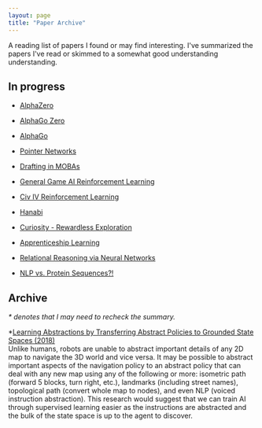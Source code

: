 ```yaml
---
layout: page
title: "Paper Archive"
---
```


A reading list of papers I found or may find interesting. I've summarized the papers I've read or skimmed to a somewhat good understanding understanding.

## In progress

* [AlphaZero](https://science.sciencemag.org/content/362/6419/1140.full?ijkey=XGd77kI6W4rSc&keytype=ref&siteid=sci)

* [AlphaGo Zero](https://www.nature.com/articles/nature24270.epdf?author_access_token=VJXbVjaSHxFoctQQ4p2k4tRgN0jAjWel9jnR3ZoTv0PVW4gB86EEpGqTRDtpIz-2rmo8-KG06gqVobU5NSCFeHILHcVFUeMsbvwS-lxjqQGg98faovwjxeTUgZAUMnRQ)

* [AlphaGo](https://storage.googleapis.com/deepmind-media/alphago/AlphaGoNaturePaper.pdf)

* [Pointer Networks](https://arxiv.org/pdf/1506.03134.pdf)

* [Drafting in MOBAs](https://arxiv.org/pdf/1806.10130.pdf)

* [General Game AI Reinforcement Learning](https://arxiv.org/pdf/1806.02448.pdf)

* [Civ IV Reinforcement Learning](https://pdfs.semanticscholar.org/9f9c/0f114b0c4d9b13ec048507a178fe9b3da4ae.pdf)

* [Hanabi](https://arxiv.org/pdf/1902.00506v1.pdf)

* [Curiosity - Rewardless Exploration](https://pathak22.github.io/noreward-rl/)

* [Apprenticeship Learning](https://ai.stanford.edu/~ang/papers/icml04-apprentice.pdf)

* [Relational Reasoning via Neural Networks](https://arxiv.org/pdf/1706.01427.pdf)

* [NLP vs. Protein Sequences?!](https://www.biorxiv.org/content/10.1101/622803v1)

## Archive

*\* denotes that I may need to recheck the summary.*

*[Learning Abstractions by Transferring Abstract Policies to Grounded State Spaces (2018)](https://www.aaai.org/ocs/index.php/SSS/SSS18/paper/viewFile/17551/15537)  
Unlike humans, robots are unable to abstract important details of any 2D map to navigate the 3D world and vice versa. It may be possible to abstract important aspects of the navigation policy to an abstract policy that can deal with any new map using any of the following or more: isometric path (forward 5 blocks, turn right, etc.), landmarks (including street names), topological path (convert whole map to nodes), and even NLP (voiced instruction abstraction). This research would suggest that we can train AI through supervised learning easier as the instructions are abstracted and the bulk of the state space is up to the agent to discover.
